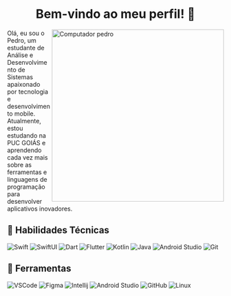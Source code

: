 <h1 align="center">Bem-vindo ao meu perfil! 👋</h1>
<img src="https://raw.githubusercontent.com/iuricode/iuricode/e2c770cc339ae229fb82903c50d343fc4da5d38b/pc.svg" min-width="400px" max-width="400px" width="400px" align="right" alt="Computador pedro">
<p align="left">Olá, eu sou o Pedro, um estudante de Análise e Desenvolvimento de Sistemas apaixonado por tecnologia e desenvolvimento mobile. Atualmente, estou estudando na PUC GOIÁS e aprendendo cada vez mais sobre as ferramentas e linguagens de programação para desenvolver aplicativos inovadores.</p>
<h2 align="left">🚀 Habilidades Técnicas</h2>
<p align="left">
  <img alt="Swift" src="https://img.shields.io/badge/-Swift-FA7343?style=flat-square&logo=Swift&logoColor=white" />
  <img alt="SwiftUI" src="https://img.shields.io/badge/-SwiftUI-FA7343?style=flat-square&logo=SwiftUI&logoColor=white" />
  <img alt="Dart" src="https://img.shields.io/badge/-Dart-33B6E9?style=flat-square&logo=Dart&logoColor=white" />
  <img alt="Flutter" src="https://img.shields.io/badge/-Flutter-33B6E9?style=flat-square&logo=Flutter&logoColor=white" />
  <img alt="Kotlin" src="https://img.shields.io/badge/-Kotlin-33B6E9?style=flat-square&logo=Kotlin&logoColor=white" />
  <img alt="Java" src="https://img.shields.io/badge/-Java-33B6E9?style=flat-square&logo=Java&logoColor=white" />
  <img alt="Android Studio" src="https://img.shields.io/badge/-Android%20Studio-33B6E9?style=flat-square&logo=Android%20Studio&logoColor=white" />
  <img alt="Git" src="https://img.shields.io/badge/-Git-33B6E9?style=flat-square&logo=Git&logoColor=white" />
</p>
<h2 align="left">💼 Ferramentas</h2>
<p align="left">
  <img alt="VSCode" src="https://img.shields.io/badge/-VSCode-007ACC?style=flat-square&logo=Visual%20Studio%20Code&logoColor=white" />
  <img alt="Figma" src="https://img.shields.io/badge/-Figma-F24E1E?style=flat-square&logo=Figma&logoColor=white" />
  <img alt="Intellij" src="https://img.shields.io/badge/-Intellij-000000?style=flat-square&logo=Intellij%20IDEA&logoColor=white" />
  <img alt="Android Studio" src="https://img.shields.io/badge/-Android%20Studio-33B6E9?style=flat-square&logo=Android%20Studio&logoColor=white" />
  <img alt="GitHub" src="https://img.shields.io/badge/-GitHub-181717?style=flat-square&logo=GitHub&logoColor=white" />
  <img alt="Linux" src="https://img.shields.io/badge/-Linux-33B6E9?style=flat-square&logo=Linux&logoColor=white" />
</p>

